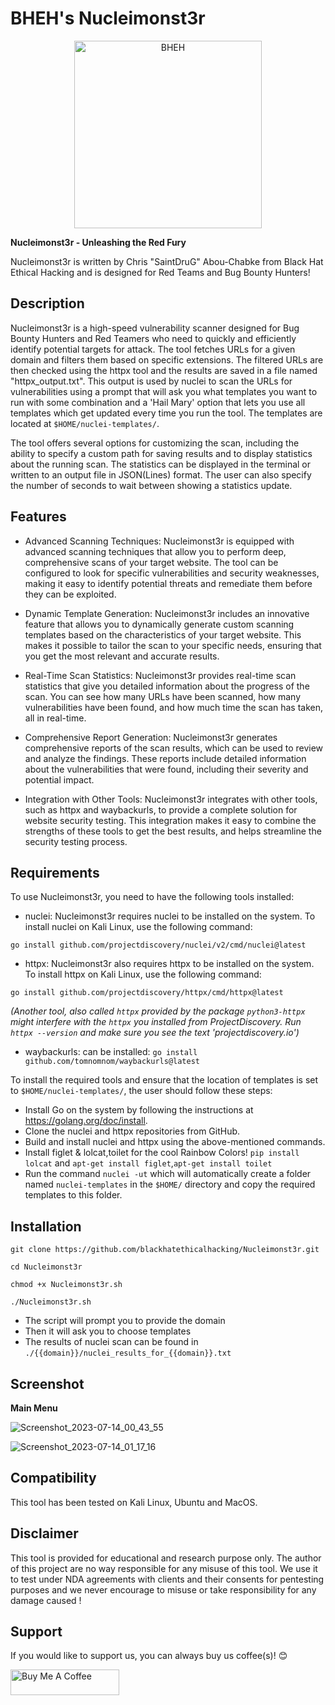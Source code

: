 # BHEH's Nucleimonst3r

<p align="center">
<a href="https://www.blackhatethicalhacking.com"><img src="https://www.blackhatethicalhacking.com/wp-content/uploads/2022/06/BHEH_logo.png" width="300px" alt="BHEH"></a>
</p>

<p align="center">

**Nucleimonst3r - Unleashing the Red Fury**

Nucleimonst3r is written by Chris "SaintDruG" Abou-Chabke from Black Hat Ethical Hacking and is designed for Red Teams and Bug Bounty Hunters!
</p>

## Description

Nucleimonst3r is a high-speed vulnerability scanner designed for Bug Bounty Hunters and Red Teamers who need to quickly and efficiently identify potential targets for attack. The tool fetches URLs for a given domain and filters them based on specific extensions. The filtered URLs are then checked using the httpx tool and the results are saved in a file named "httpx_output.txt". This output is used by nuclei to scan the URLs for vulnerabilities using a prompt that will ask you what templates you want to run with some combination and a 'Hail Mary' option that lets you use all templates which get updated every time you run the tool. The templates are located at `$HOME/nuclei-templates/`.

The tool offers several options for customizing the scan, including the ability to specify a custom path for saving results and to display statistics about the running scan. The statistics can be displayed in the terminal or written to an output file in JSON(Lines) format. The user can also specify the number of seconds to wait between showing a statistics update.


## Features

- Advanced Scanning Techniques: Nucleimonst3r is equipped with advanced scanning techniques that allow you to perform deep, comprehensive scans of your target website. The tool can be configured to look for specific vulnerabilities and security weaknesses, making it easy to identify potential threats and remediate them before they can be exploited.

- Dynamic Template Generation: Nucleimonst3r includes an innovative feature that allows you to dynamically generate custom scanning templates based on the characteristics of your target website. This makes it possible to tailor the scan to your specific needs, ensuring that you get the most relevant and accurate results.

- Real-Time Scan Statistics: Nucleimonst3r provides real-time scan statistics that give you detailed information about the progress of the scan. You can see how many URLs have been scanned, how many vulnerabilities have been found, and how much time the scan has taken, all in real-time.

- Comprehensive Report Generation: Nucleimonst3r generates comprehensive reports of the scan results, which can be used to review and analyze the findings. These reports include detailed information about the vulnerabilities that were found, including their severity and potential impact.

- Integration with Other Tools: Nucleimonst3r integrates with other tools, such as httpx and waybackurls, to provide a complete solution for website security testing. This integration makes it easy to combine the strengths of these tools to get the best results, and helps streamline the security testing process.

## Requirements

To use Nucleimonst3r, you need to have the following tools installed:

- nuclei: Nucleimonst3r requires nuclei to be installed on the system. To install nuclei on Kali Linux, use the following command:

`go install github.com/projectdiscovery/nuclei/v2/cmd/nuclei@latest`

- httpx: Nucleimonst3r also requires httpx to be installed on the system. To install httpx on Kali Linux, use the following command:

`go install github.com/projectdiscovery/httpx/cmd/httpx@latest`

*(Another tool, also called `httpx` provided by the package `python3-httpx` might interfere with the `httpx` you installed from ProjectDiscovery. Run `httpx --version` and make sure you see the text 'projectdiscovery.io')*

- waybackurls: can be installed: `go install github.com/tomnomnom/waybackurls@latest`

To install the required tools and ensure that the location of templates is set to `$HOME/nuclei-templates/`, the user should follow these steps:

- Install Go on the system by following the instructions at https://golang.org/doc/install.
- Clone the nuclei and httpx repositories from GitHub.
- Build and install nuclei and httpx using the above-mentioned commands.
- Install figlet & lolcat,toilet for the cool Rainbow Colors! `pip install lolcat` and `apt-get install figlet`,`apt-get install toilet`
- Run the command `nuclei -ut` which will automatically create a folder named `nuclei-templates` in the `$HOME/` directory and copy the required templates to this folder.

## Installation

`git clone https://github.com/blackhatethicalhacking/Nucleimonst3r.git`

`cd Nucleimonst3r`

`chmod +x Nucleimonst3r.sh`

`./Nucleimonst3r.sh`

- The script will prompt you to provide the domain
- Then it will ask you to choose templates
- The results of nuclei scan can be found in `./{{domain}}/nuclei_results_for_{{domain}}.txt`

## Screenshot

**Main Menu**

![Screenshot_2023-07-14_00_43_55](https://github.com/blackhatethicalhacking/Nucleimonst3r/assets/13942386/296e95e5-ad33-4ccc-abe2-ad04b39c37d6)

![Screenshot_2023-07-14_01_17_16](https://github.com/blackhatethicalhacking/Nucleimonst3r/assets/13942386/feed137a-038b-4b6b-93d7-f834c627154d)

## Compatibility

This tool has been tested on Kali Linux, Ubuntu and MacOS.

## Disclaimer

This tool is provided for educational and research purpose only. The author of this project are no way responsible for any misuse of this tool. 
We use it to test under NDA agreements with clients and their consents for pentesting purposes and we never encourage to misuse or take responsibility for any damage caused !

## Support

If you would like to support us, you can always buy us coffee(s)! :blush:

<a href="https://www.buymeacoffee.com/bheh" target="_blank"><img src="https://cdn.buymeacoffee.com/buttons/default-orange.png" alt="Buy Me A Coffee" height="41" width="174"></a>
